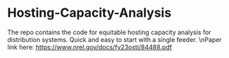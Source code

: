 # Hosting-Capacity-Analysis
The repo contains the code for equitable hosting capacity analysis for distribution systems.
Quick and easy to start with a single feeder.
\nPaper link here: https://www.nrel.gov/docs/fy23osti/84488.pdf
